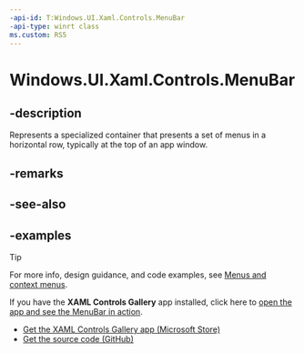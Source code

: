 ```yaml
---
-api-id: T:Windows.UI.Xaml.Controls.MenuBar
-api-type: winrt class
ms.custom: RS5
---
```


<!-- Class syntax.
public class MenuBar : Control, Control
-->

# Windows.UI.Xaml.Controls.MenuBar

## -description

Represents a specialized container that presents a set of menus in a horizontal row, typically at the top of an app window.

## -remarks

## -see-also

## -examples

> [!TIP]
> For more info, design guidance, and code examples, see [Menus and context menus](/windows/uwp/design/controls-and-patterns/menus).
>
> If you have the **XAML Controls Gallery** app installed, click here to [open the app and see the MenuBar in action](xamlcontrolsgallery:/item/MenuBar).
> + [Get the XAML Controls Gallery app (Microsoft Store)](https://www.microsoft.com/store/productId/9MSVH128X2ZT)
> + [Get the source code (GitHub)](https://github.com/Microsoft/Windows-universal-samples/tree/master/Samples/XamlUIBasics)
